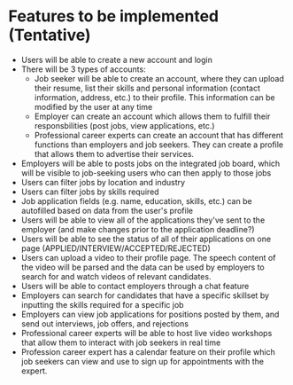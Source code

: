# Features to be implemented (Tentative)

* Users will be able to create a new account and login
* There will be 3 types of accounts:
  * Job seeker will be able to create an account, where they can upload their resume, list their skills and personal information (contact information, address, etc.) to their profile. This information can be modified by the user at any time
  * Employer can create an account which allows them to fulfill their responsbilities (post jobs, view applications, etc.)
  * Professional career experts can create an account that has different functions than employers and job seekers. They can create a profile that allows them to advertise their services.
* Employers will be able to posts jobs on the integrated job board, which will be visible to job-seeking users who can then apply to those jobs
* Users can filter jobs by location and industry
* Users can filter jobs by skills required
* Job application fields (e.g. name, education, skills, etc.) can be autofilled based on data from the user's profile
* Users will be able to view all of the applications they've sent to the employer (and make changes prior to the application deadline?)
* Users will be able to see the status of all of their applications on one page (APPLIED/INTERVIEW/ACCEPTED/REJECTED)
* Users can upload a video to their profile page. The speech content of the video will be parsed and the data can be used by employers to search for and watch videos of relevant candidates.
* Users will be able to contact employers through a chat feature
* Employers can search for candidates that have a specific skillset by inputting the skills required for a specific job
* Employers can view job applications for positions posted by them, and send out interviews, job offers, and rejections
* Professional career experts will be able to host live video workshops that allow them to interact with job seekers in real time
* Profession career expert has a calendar feature on their profile which job seekers can view and use to sign up for appointments with the expert.
